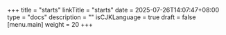 +++
title = "starts"
linkTitle = "starts"
date = 2025-07-26T14:07:47+08:00
type = "docs"
description = ""
isCJKLanguage = true
draft = false
[menu.main]
	weight = 20
+++